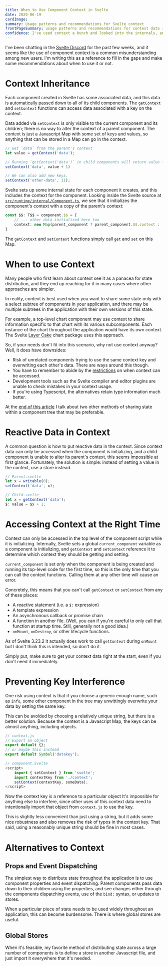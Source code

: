 ```yaml
---
title: When to Use Component Context in Svelte
date: 2020-06-19
cardImage:
summary: Usage patterns and recommendations for Svelte context
frontPageSummary: usage patterns and recommendations for context data in Svelte
confidence: I've used context a bunch and looked into the internals, and I think I have a good understanding of it. If you disagree about when it's proper to use context I'd love to hear your thoughts.
---
```


I've been chatting in the [Svelte Discord](https://svelte.dev/chat) for the past few weeks, and it seems like the use of component context is a common misunderstanding among new users. I'm writing this as a reference to fill in the gaps and make some recommendations about when to use it or not.

# Context Inheritance

Each component created in Svelte has some associated data, and this data is automatically passed down to all of its child components. The `getContext` and `setContext` functions can access data associated with a key on the context.

Data added via `setContext` is only visible to the current component and its children; there is no way to alter the context of a parent component. The context is just a Javascript Map with some set of keys and values, so anything that can be stored in a Map can go in the context.

```js
// Get `data` from the parent's context
let value = getContext('data');

// Running `getContext('data')` in child components will return value + 1.
setContext('data', value + 1)

// We can also add new keys.
setContext('other-data', 11);
```

Svelte sets up some internal state for each component it creates, and this includes the context for the component. Looking inside the Svelte source at [`src/runtime/internal/Component.ts`](https://github.com/sveltejs/svelte/blob/1644f207b107b01e4fa6b377ba81f392709124b6/src/runtime/internal/Component.ts#L119), we see that it initializes the component's context with a copy of the parent's context:

```typescript
const $$: T$$ = component.$$ = {
    // ... other data initialized here too
    context: new Map(parent_component ? parent_component.$$.context : []),
}
```

The `getContext` and `setContext` functions simply call `get` and `set` on this Map.

# When to use Context

Many people who first learn about context see it as a panacea for state distribution, and they end up reaching for it in many cases where other approaches are simpler.

In reality, context is best used when you want to share some state only with a select subtree of components in your application, and there may be multiple subtrees in the application with their own versions of this state.

For example, a top-level chart component may use context to share information specific to that chart with its various subcomponents. Each instance of the chart throughout the application would have its own context. The Svelte [Layer Cake](https://layercake.graphics/) chart package uses this approach.

So, if your needs don't fit into this scenario, why not use context anyway? Well, it does have downsides:

- Risk of unrelated components trying to use the same context key and overwriting each other's data. There are ways around this though.
- You have to remember to abide by the [restrictions](#accessing-context-at-the-right-time) on when context can be accessed.
- Development tools such as the Svelte compiler and editor plugins are unable to check mistakes in your context usage.
- If you're using Typescript, the alternatives retain type information much better.

At the [end of this article](#alternatives-to-context) I talk about two other methods of sharing state within a component tree that may be preferable.

# Reactive Data in Context

A common question is how to put reactive data in the context. Since context data can only be accessed when the component is initializing, and a child component is unable to alter its parent's context, this seems impossible at first glance. Fortunately, the solution is simple: instead of setting a value in the context, use a store instead.

```js
// Parent.svelte
let x = writable(0);
setContext('data', x);

// Child.svelte
let x = getContext('data');
$: value = $x + 1;
```

<div data-component="PostReplSvelteContext" data-prop-preset="store_in_context"></div>

# Accessing Context at the Right Time

Context can only be accessed in the top level of the component script while it is initializing. Internally, Svelte sets a global `current_component` variable as a component is initializing, and `getContext` and `setContext` reference it to determine which context they should be getting and setting.

`current_component` is set *only* when the component is being created and running its top-level code for the first time, so this is the only time that you can call the context functions. Calling them at any other time will cause an error.

Concretely, this means that you can't call `getContext` or `setContext` from any of these places:

- A reactive statement (i.e. a `$:` expression)
- A template expression
- An asynchronous callback or promise chain
- A function in another file. (Well, you can if you're careful to only call that function at startup time. Still, generally not a good idea.)
- `onMount`, `onDestroy`, or other lifecycle functions.

As of Svelte 3.23.2 it actually does work to call `getContext` during `onMount` but I don't think this is intended, so don't do it.

Simply put, make sure to get your context data right at the start, even if you don't need it immediately.

<div data-component="PostReplSvelteContext" data-prop-preset="context_after_init"></div>

# Preventing Key Interference

One risk using context is that if you choose a generic enough name, such as `info`, some other component in the tree may unwittingly overwrite your data by setting the same key.

This can be avoided by choosing a relatively unique string, but there is a better solution. Because the context is a Javascript Map, the keys can be almost anything, including objects.

```js
// context.js
// Export an object
export default {};
// or maybe this instead
export default Symbol('datakey');

// component.Svelte
<script>
    import { setContext } from 'svelte';
    import contextKey from './context';
    setContext(contextKey, someData);
</script>
```

Now the context key is a reference to a particular object It's impossible for anything else to interfere, since other uses of this context data need to intentionally import that object from `context.js` to use the key.

This is slightly less convenient than just using a string, but it adds some nice robustness and also removes the risk of typos in the context key. That said, using a reasonably unique string should be fine in most cases.

<div data-component="PostReplSvelteContext" data-prop-preset="context_key"></div>

# Alternatives to Context

## Props and Event Dispatching

The simplest way to distribute state throughout the application is to use component properties and event dispatching. Parent components pass data down to their children using the properties, and see changes either through the components dispatching events, use of the `bind:` syntax, or updates to stores.

When a particular piece of state needs to be used widely throughout an application, this can become burdensome. There is where global stores are useful.

## Global Stores

When it's feasible, my favorite method of distributing state across a large number of components is to define a store in another Javascript file, and just import it everywhere that it's needed.

<div data-component="PostReplSvelteContext" data-prop-preset="store_separate_file"></div>
